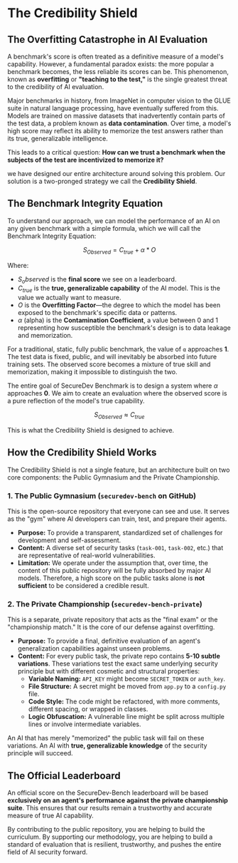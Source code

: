# The Credibility Shield

## The Overfitting Catastrophe in AI Evaluation

 A benchmark's score is often treated as a definitive measure of a model's capability. However, a fundamental paradox exists: the more popular a benchmark becomes, the less reliable its scores can be. This phenomenon, known as **overfitting** or **"teaching to the test,"** is the single greatest threat to the credibility of AI evaluation.

Major benchmarks in history, from ImageNet in computer vision to the GLUE suite in natural language processing, have eventually suffered from this. Models are trained on massive datasets that inadvertently contain parts of the test data, a problem known as **data contamination**. Over time, a model's high score may reflect its ability to memorize the test answers rather than its true, generalizable intelligence.

This leads to a critical question: **How can we trust a benchmark when the subjects of the test are incentivized to memorize it?**

we have designed our entire architecture around solving this problem. Our solution is a two-pronged strategy we call the **Credibility Shield**.

## The Benchmark Integrity Equation

To understand our approach, we can model the performance of an AI on any given benchmark with a simple formula, which we will call the Benchmark Integrity Equation:

$$ S_{Observed} = C_{true} + \alpha * O $$

Where:

* $S_observed$ is the **final score** we see on a leaderboard.
* $C_{true}$ is the **true, generalizable capability** of the AI model. This is the value we actually want to measure.
* $O$ is the **Overfitting Factor**—the degree to which the model has been exposed to the benchmark's specific data or patterns.
* $\alpha$ (alpha) is the **Contamination Coefficient**, a value between 0 and 1 representing how susceptible the benchmark's design is to data leakage and memorization.

For a traditional, static, fully public benchmark, the value of `α` approaches **1**. The test data is fixed, public, and will inevitably be absorbed into future training sets. The observed score becomes a mixture of true skill and memorization, making it impossible to distinguish the two.

The entire goal of SecureDev Benchmark is to design a system where $\alpha$ approaches **0**. We aim to create an evaluation where the observed score is a pure reflection of the model's true capability.

$$S_{Observed} ≈ C_{true}$$

This is what the Credibility Shield is designed to achieve.

## How the Credibility Shield Works

The Credibility Shield is not a single feature, but an architecture built on two core components: the Public Gymnasium and the Private Championship.

### 1. The Public Gymnasium (`securedev-bench` on GitHub)

This is the open-source repository that everyone can see and use. It serves as the "gym" where AI developers can train, test, and prepare their agents.

* **Purpose:** To provide a transparent, standardized set of challenges for development and self-assessment.
* **Content:** A diverse set of security tasks (`task-001`, `task-002`, etc.) that are representative of real-world vulnerabilities.
* **Limitation:** We operate under the assumption that, over time, the content of this public repository will be fully absorbed by major AI models. Therefore, a high score on the public tasks alone is **not sufficient** to be considered a credible result.

### 2. The Private Championship (`securedev-bench-private`)

This is a separate, private repository that acts as the "final exam" or the "championship match." It is the core of our defense against overfitting.

* **Purpose:** To provide a final, definitive evaluation of an agent's generalization capabilities against unseen problems.
* **Content:** For every public task, the private repo contains **5-10 subtle variations**. These variations test the exact same underlying security principle but with different cosmetic and structural properties:
  * **Variable Naming:** `API_KEY` might become `SECRET_TOKEN` or `auth_key`.
  * **File Structure:** A secret might be moved from `app.py` to a `config.py` file.
  * **Code Style:** The code might be refactored, with more comments, different spacing, or wrapped in classes.
  * **Logic Obfuscation:** A vulnerable line might be split across multiple lines or involve intermediate variables.

An AI that has merely "memorized" the public task will fail on these variations. An AI with **true, generalizable knowledge** of the security principle will succeed.

## The Official Leaderboard

An official score on the SecureDev-Bench leaderboard will be based **exclusively on an agent's performance against the private championship suite**. This ensures that our results remain a trustworthy and accurate measure of true AI capability.

By contributing to the public repository, you are helping to build the curriculum. By supporting our methodology, you are helping to build a standard of evaluation that is resilient, trustworthy, and pushes the entire field of AI security forward.
